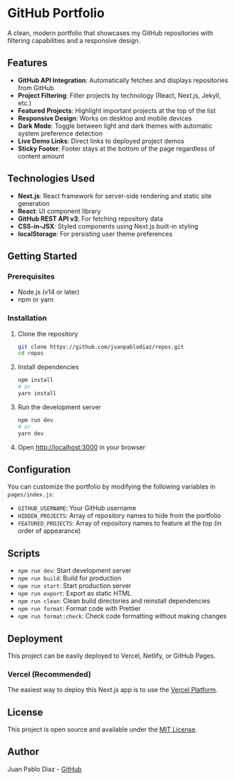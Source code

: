 # GitHub Portfolio

A clean, modern portfolio that showcases my GitHub repositories with filtering capabilities and a responsive design.

## Features

- **GitHub API Integration**: Automatically fetches and displays repositories from GitHub
- **Project Filtering**: Filter projects by technology (React, Next.js, Jekyll, etc.)
- **Featured Projects**: Highlight important projects at the top of the list
- **Responsive Design**: Works on desktop and mobile devices
- **Dark Mode**: Toggle between light and dark themes with automatic system preference detection
- **Live Demo Links**: Direct links to deployed project demos
- **Sticky Footer**: Footer stays at the bottom of the page regardless of content amount

## Technologies Used

- **Next.js**: React framework for server-side rendering and static site generation
- **React**: UI component library
- **GitHub REST API v3**: For fetching repository data
- **CSS-in-JSX**: Styled components using Next.js built-in styling
- **localStorage**: For persisting user theme preferences

## Getting Started

### Prerequisites

- Node.js (v14 or later)
- npm or yarn

### Installation

1. Clone the repository
   ```bash
   git clone https://github.com/juanpablodiaz/repos.git
   cd repos
   ```

2. Install dependencies
   ```bash
   npm install
   # or
   yarn install
   ```

3. Run the development server
   ```bash
   npm run dev
   # or
   yarn dev
   ```

4. Open [http://localhost:3000](http://localhost:3000) in your browser

## Configuration

You can customize the portfolio by modifying the following variables in `pages/index.js`:

- `GITHUB_USERNAME`: Your GitHub username
- `HIDDEN_PROJECTS`: Array of repository names to hide from the portfolio
- `FEATURED_PROJECTS`: Array of repository names to feature at the top (in order of appearance)

## Scripts

- `npm run dev`: Start development server
- `npm run build`: Build for production
- `npm run start`: Start production server
- `npm run export`: Export as static HTML
- `npm run clean`: Clean build directories and reinstall dependencies
- `npm run format`: Format code with Prettier
- `npm run format:check`: Check code formatting without making changes

## Deployment

This project can be easily deployed to Vercel, Netlify, or GitHub Pages.

### Vercel (Recommended)

The easiest way to deploy this Next.js app is to use the [Vercel Platform](https://vercel.com).

## License

This project is open source and available under the [MIT License](LICENSE).

## Author

Juan Pablo Diaz - [GitHub](https://github.com/juanpablodiaz)
